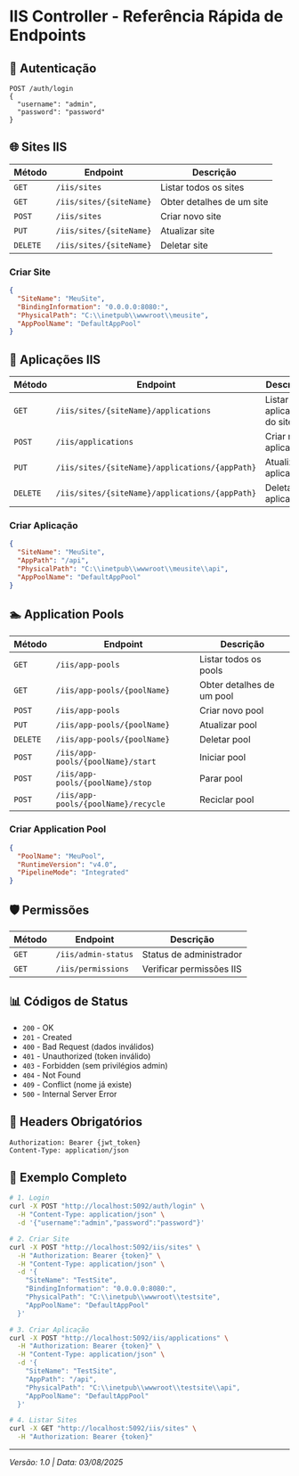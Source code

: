 # IIS Controller - Referência Rápida de Endpoints

## 🔐 Autenticação

```http
POST /auth/login
{
  "username": "admin",
  "password": "password"
}
```

## 🌐 Sites IIS

| Método | Endpoint | Descrição |
|--------|----------|-----------|
| `GET` | `/iis/sites` | Listar todos os sites |
| `GET` | `/iis/sites/{siteName}` | Obter detalhes de um site |
| `POST` | `/iis/sites` | Criar novo site |
| `PUT` | `/iis/sites/{siteName}` | Atualizar site |
| `DELETE` | `/iis/sites/{siteName}` | Deletar site |

### Criar Site
```json
{
  "SiteName": "MeuSite",
  "BindingInformation": "0.0.0.0:8080:",
  "PhysicalPath": "C:\\inetpub\\wwwroot\\meusite",
  "AppPoolName": "DefaultAppPool"
}
```

## 📱 Aplicações IIS

| Método | Endpoint | Descrição |
|--------|----------|-----------|
| `GET` | `/iis/sites/{siteName}/applications` | Listar aplicações do site |
| `POST` | `/iis/applications` | Criar nova aplicação |
| `PUT` | `/iis/sites/{siteName}/applications/{appPath}` | Atualizar aplicação |
| `DELETE` | `/iis/sites/{siteName}/applications/{appPath}` | Deletar aplicação |

### Criar Aplicação
```json
{
  "SiteName": "MeuSite",
  "AppPath": "/api",
  "PhysicalPath": "C:\\inetpub\\wwwroot\\meusite\\api",
  "AppPoolName": "DefaultAppPool"
}
```

## 🏊 Application Pools

| Método | Endpoint | Descrição |
|--------|----------|-----------|
| `GET` | `/iis/app-pools` | Listar todos os pools |
| `GET` | `/iis/app-pools/{poolName}` | Obter detalhes de um pool |
| `POST` | `/iis/app-pools` | Criar novo pool |
| `PUT` | `/iis/app-pools/{poolName}` | Atualizar pool |
| `DELETE` | `/iis/app-pools/{poolName}` | Deletar pool |
| `POST` | `/iis/app-pools/{poolName}/start` | Iniciar pool |
| `POST` | `/iis/app-pools/{poolName}/stop` | Parar pool |
| `POST` | `/iis/app-pools/{poolName}/recycle` | Reciclar pool |

### Criar Application Pool
```json
{
  "PoolName": "MeuPool",
  "RuntimeVersion": "v4.0",
  "PipelineMode": "Integrated"
}
```

## 🛡️ Permissões

| Método | Endpoint | Descrição |
|--------|----------|-----------|
| `GET` | `/iis/admin-status` | Status de administrador |
| `GET` | `/iis/permissions` | Verificar permissões IIS |

## 📊 Códigos de Status

- `200` - OK
- `201` - Created
- `400` - Bad Request (dados inválidos)
- `401` - Unauthorized (token inválido)
- `403` - Forbidden (sem privilégios admin)
- `404` - Not Found
- `409` - Conflict (nome já existe)
- `500` - Internal Server Error

## 🔑 Headers Obrigatórios

```http
Authorization: Bearer {jwt_token}
Content-Type: application/json
```

## 🚀 Exemplo Completo

```bash
# 1. Login
curl -X POST "http://localhost:5092/auth/login" \
  -H "Content-Type: application/json" \
  -d '{"username":"admin","password":"password"}'

# 2. Criar Site
curl -X POST "http://localhost:5092/iis/sites" \
  -H "Authorization: Bearer {token}" \
  -H "Content-Type: application/json" \
  -d '{
    "SiteName": "TestSite",
    "BindingInformation": "0.0.0.0:8080:",
    "PhysicalPath": "C:\\inetpub\\wwwroot\\testsite",
    "AppPoolName": "DefaultAppPool"
  }'

# 3. Criar Aplicação
curl -X POST "http://localhost:5092/iis/applications" \
  -H "Authorization: Bearer {token}" \
  -H "Content-Type: application/json" \
  -d '{
    "SiteName": "TestSite",
    "AppPath": "/api",
    "PhysicalPath": "C:\\inetpub\\wwwroot\\testsite\\api",
    "AppPoolName": "DefaultAppPool"
  }'

# 4. Listar Sites
curl -X GET "http://localhost:5092/iis/sites" \
  -H "Authorization: Bearer {token}"
```

---
*Versão: 1.0 | Data: 03/08/2025*
